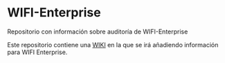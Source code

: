 # WIFI-Enterprise
Repositorio con información sobre auditoría de WIFI-Enterprise

Este repositorio contiene una [WIKI](https://github.com/InnotecSystem/WIFI-Enterprise/wiki) en la que se irá añadiendo información para WIFI Enterprise.
